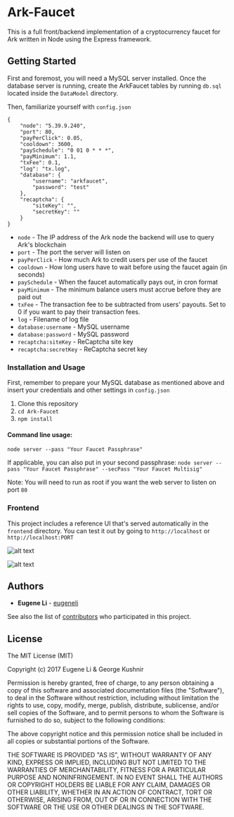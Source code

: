 # Ark-Faucet

This is a full front/backend implementation of a cryptocurrency faucet for Ark written in Node using the Express framework.

## Getting Started

First and foremost, you will need a MySQL server installed. Once the database server is running, create the ArkFaucet tables by running `db.sql` located inside the `DataModel` directory.

Then, familiarize yourself with `config.json`
```
{
    "node": "5.39.9.240",
    "port": 80,
    "payPerClick": 0.05,
    "cooldown": 3600,
    "paySchedule": "0 01 0 * * *",
    "payMinimum": 1.1,
    "txFee": 0.1,
    "log": "tx.log",
    "database": {
        "username": "arkfaucet",
        "password": "test"
    },
    "recaptcha": {
        "siteKey": "",
        "secretKey": ""
    }
}
```
- `node` - The IP address of the Ark node the backend will use to query Ark's blockchain
- `port` - The port the server will listen on
- `payPerClick` - How much Ark to credit users per use of the faucet
- `cooldown` - How long users have to wait before using the faucet again (in seconds)
- `paySchedule` - When the faucet automatically pays out, in cron format
- `payMinimum` - The minimum balance users must accrue before they are paid out
- `txFee` - The transaction fee to be subtracted from users' payouts. Set to 0 if you want to pay their transaction fees.
- `log` - Filename of log file
- `database:username` - MySQL username
- `database:password` - MySQL password
- `recaptcha:siteKey` - ReCaptcha site key
- `recaptcha:secretKey` - ReCaptcha secret key


### Installation and Usage
First, remember to prepare your MySQL database as mentioned above and insert your credentials and other settings in ```config.json```
1) Clone this repository
2) ```cd Ark-Faucet```
3) ```npm install```

#### Command line usage:
`node server --pass "Your Faucet Passphrase"`

If applicable, you can also put in your second passphrase:  `node server --pass "Your Faucet Passphrase" --secPass "Your Faucet Multisig"`

Note: You will need to run as root if you want the web server to listen on port `80`

### Frontend

This project includes a reference UI that's served automatically in the `frontend` directory. You can test it out by going to `http://localhost` or `http://localhost:PORT`

![alt text](https://i.imgur.com/BW5q73T.jpg)

![alt text](https://i.imgur.com/ZlneqUW.jpg)



## Authors

* **Eugene Li** - [eugeneli](https://github.com/eugeneli)

See also the list of [contributors](https://github.com/eugeneli/Ark-Faucet/graphs/contributors) who participated in this project.

## License

The MIT License (MIT)

Copyright (c) 2017 Eugene Li & George Kushnir

Permission is hereby granted, free of charge, to any person obtaining a copy of this software and associated documentation files (the "Software"), to deal in the Software without restriction, including without limitation the rights to use, copy, modify, merge, publish, distribute, sublicense, and/or sell copies of the Software, and to permit persons to whom the Software is furnished to do so, subject to the following conditions:  

The above copyright notice and this permission notice shall be included in all copies or substantial portions of the Software.

THE SOFTWARE IS PROVIDED "AS IS", WITHOUT WARRANTY OF ANY KIND, EXPRESS OR IMPLIED, INCLUDING BUT NOT LIMITED TO THE WARRANTIES OF MERCHANTABILITY, FITNESS FOR A PARTICULAR PURPOSE AND NONINFRINGEMENT. IN NO EVENT SHALL THE AUTHORS OR COPYRIGHT HOLDERS BE LIABLE FOR ANY CLAIM, DAMAGES OR OTHER LIABILITY, WHETHER IN AN ACTION OF CONTRACT, TORT OR OTHERWISE, ARISING FROM, OUT OF OR IN CONNECTION WITH THE SOFTWARE OR THE USE OR OTHER DEALINGS IN THE SOFTWARE.